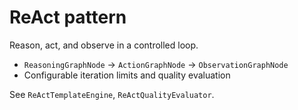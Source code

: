 # ReAct pattern

Reason, act, and observe in a controlled loop.

- `ReasoningGraphNode` -> `ActionGraphNode` -> `ObservationGraphNode`
- Configurable iteration limits and quality evaluation

See `ReActTemplateEngine`, `ReActQualityEvaluator`.
